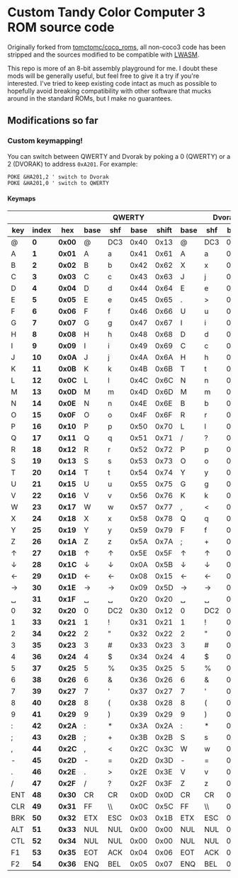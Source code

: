# Custom Tandy Color Computer 3 ROM source code

Originally forked from [tomctomc/coco_roms](https://github.com/tomctomc/coco_roms), all non-coco3 code has been stripped and the sources modified to be compatible with [LWASM](http://www.lwtools.ca/manual/manual.html#AEN62).

This repo is more of an 8-bit assembly playground for me. I doubt these mods will be generally useful, but feel free to give it a try if you're interested. I've tried to keep existing code intact as much as possible to hopefully avoid breaking compatibility with other software that mucks around in the standard ROMs, but I make no guarantees.

## Modifications so far

### Custom keymapping! 

You can switch between QWERTY and Dvorak by poking a 0 (QWERTY) or a 2 (DVORAK) to address `0xA201`. For example:

```text
POKE &HA201,2 ' switch to Dvorak
POKE &HA201,0 ' switch to QWERTY
```

#### Keymaps

<table>
  <thead>
    <tr>
      <th></th>
      <th></th>
      <th></th>
      <th colspan="4"><strong>QWERTY</strong></th>
      <th colspan="4"><strong>Dvorak</strong></th>
    </tr>
    <tr>
      <th><strong>key</strong></th>
      <th><strong>index</strong></th>
      <th><strong>hex</strong></th>
      <th><strong>base</strong></th>
      <th><strong>shf</strong></th>
      <th><strong>base</strong></th>
      <th><strong>shift</strong></th>
      <th><strong>base</strong></th>
      <th><strong>shf</strong></th>
      <th><strong>base</strong></th>
      <th><strong>shift</strong></th>
    </tr>
  </thead>
  <tbody>
    <tr>
      <td>@</td>
      <td><strong>0</strong></td>
      <td><strong>0x00</strong></td>
      <td>@</td>
      <td>DC3</td>
      <td>0x40</td>
      <td>0x13</td>
      <td>@</td>
      <td>DC3</td>
      <td>0x40</td>
      <td>0x13</td>
    </tr>
    <tr>
      <td>A</td>
      <td><strong>1</strong></td>
      <td><strong>0x01</strong></td>
      <td>A</td>
      <td>a</td>
      <td>0x41</td>
      <td>0x61</td>
      <td>A</td>
      <td>a</td>
      <td>0x41</td>
      <td>0x61</td>
    </tr>
    <tr>
      <td>B</td>
      <td><strong>2</strong></td>
      <td><strong>0x02</strong></td>
      <td>B</td>
      <td>b</td>
      <td>0x42</td>
      <td>0x62</td>
      <td>X</td>
      <td>x</td>
      <td>0x58</td>
      <td>0x78</td>
    </tr>
    <tr>
      <td>C</td>
      <td><strong>3</strong></td>
      <td><strong>0x03</strong></td>
      <td>C</td>
      <td>c</td>
      <td>0x43</td>
      <td>0x63</td>
      <td>J</td>
      <td>j</td>
      <td>0x4A</td>
      <td>0x6A</td>
    </tr>
    <tr>
      <td>D</td>
      <td><strong>4</strong></td>
      <td><strong>0x04</strong></td>
      <td>D</td>
      <td>d</td>
      <td>0x44</td>
      <td>0x64</td>
      <td>E</td>
      <td>e</td>
      <td>0x45</td>
      <td>0x65</td>
    </tr>
    <tr>
      <td>E</td>
      <td><strong>5</strong></td>
      <td><strong>0x05</strong></td>
      <td>E</td>
      <td>e</td>
      <td>0x45</td>
      <td>0x65</td>
      <td>.</td>
      <td>&gt;</td>
      <td>0x2E</td>
      <td>0x3E</td>
    </tr>
    <tr>
      <td>F</td>
      <td><strong>6</strong></td>
      <td><strong>0x06</strong></td>
      <td>F</td>
      <td>f</td>
      <td>0x46</td>
      <td>0x66</td>
      <td>U</td>
      <td>u</td>
      <td>0x55</td>
      <td>0x75</td>
    </tr>
    <tr>
      <td>G</td>
      <td><strong>7</strong></td>
      <td><strong>0x07</strong></td>
      <td>G</td>
      <td>g</td>
      <td>0x47</td>
      <td>0x67</td>
      <td>I</td>
      <td>i</td>
      <td>0x49</td>
      <td>0x69</td>
    </tr>
    <tr>
      <td>H</td>
      <td><strong>8</strong></td>
      <td><strong>0x08</strong></td>
      <td>H</td>
      <td>h</td>
      <td>0x48</td>
      <td>0x68</td>
      <td>D</td>
      <td>d</td>
      <td>0x44</td>
      <td>0x64</td>
    </tr>
    <tr>
      <td>I</td>
      <td><strong>9</strong></td>
      <td><strong>0x09</strong></td>
      <td>I</td>
      <td>i</td>
      <td>0x49</td>
      <td>0x69</td>
      <td>C</td>
      <td>c</td>
      <td>0x43</td>
      <td>0x63</td>
    </tr>
    <tr>
      <td>J</td>
      <td><strong>10</strong></td>
      <td><strong>0x0A</strong></td>
      <td>J</td>
      <td>j</td>
      <td>0x4A</td>
      <td>0x6A</td>
      <td>H</td>
      <td>h</td>
      <td>0x48</td>
      <td>0x68</td>
    </tr>
    <tr>
      <td>K</td>
      <td><strong>11</strong></td>
      <td><strong>0x0B</strong></td>
      <td>K</td>
      <td>k</td>
      <td>0x4B</td>
      <td>0x6B</td>
      <td>T</td>
      <td>t</td>
      <td>0x54</td>
      <td>0x74</td>
    </tr>
    <tr>
      <td>L</td>
      <td><strong>12</strong></td>
      <td><strong>0x0C</strong></td>
      <td>L</td>
      <td>l</td>
      <td>0x4C</td>
      <td>0x6C</td>
      <td>N</td>
      <td>n</td>
      <td>0x4E</td>
      <td>0x6E</td>
    </tr>
    <tr>
      <td>M</td>
      <td><strong>13</strong></td>
      <td><strong>0x0D</strong></td>
      <td>M</td>
      <td>m</td>
      <td>0x4D</td>
      <td>0x6D</td>
      <td>M</td>
      <td>m</td>
      <td>0x4D</td>
      <td>0x6D</td>
    </tr>
    <tr>
      <td>N</td>
      <td><strong>14</strong></td>
      <td><strong>0x0E</strong></td>
      <td>N</td>
      <td>n</td>
      <td>0x4E</td>
      <td>0x6E</td>
      <td>B</td>
      <td>b</td>
      <td>0x42</td>
      <td>0x62</td>
    </tr>
    <tr>
      <td>O</td>
      <td><strong>15</strong></td>
      <td><strong>0x0F</strong></td>
      <td>O</td>
      <td>o</td>
      <td>0x4F</td>
      <td>0x6F</td>
      <td>R</td>
      <td>r</td>
      <td>0x52</td>
      <td>0x72</td>
    </tr>
    <tr>
      <td>P</td>
      <td><strong>16</strong></td>
      <td><strong>0x10</strong></td>
      <td>P</td>
      <td>p</td>
      <td>0x50</td>
      <td>0x70</td>
      <td>L</td>
      <td>l</td>
      <td>0x4C</td>
      <td>0x6C</td>
    </tr>
    <tr>
      <td>Q</td>
      <td><strong>17</strong></td>
      <td><strong>0x11</strong></td>
      <td>Q</td>
      <td>q</td>
      <td>0x51</td>
      <td>0x71</td>
      <td>/</td>
      <td>?</td>
      <td>0x2F</td>
      <td>0x3F</td>
    </tr>
    <tr>
      <td>R</td>
      <td><strong>18</strong></td>
      <td><strong>0x12</strong></td>
      <td>R</td>
      <td>r</td>
      <td>0x52</td>
      <td>0x72</td>
      <td>P</td>
      <td>p</td>
      <td>0x50</td>
      <td>0x70</td>
    </tr>
    <tr>
      <td>S</td>
      <td><strong>19</strong></td>
      <td><strong>0x13</strong></td>
      <td>S</td>
      <td>s</td>
      <td>0x53</td>
      <td>0x73</td>
      <td>O</td>
      <td>o</td>
      <td>0x4F</td>
      <td>0x6F</td>
    </tr>
    <tr>
      <td>T</td>
      <td><strong>20</strong></td>
      <td><strong>0x14</strong></td>
      <td>T</td>
      <td>t</td>
      <td>0x54</td>
      <td>0x74</td>
      <td>Y</td>
      <td>y</td>
      <td>0x59</td>
      <td>0x79</td>
    </tr>
    <tr>
      <td>U</td>
      <td><strong>21</strong></td>
      <td><strong>0x15</strong></td>
      <td>U</td>
      <td>u</td>
      <td>0x55</td>
      <td>0x75</td>
      <td>G</td>
      <td>g</td>
      <td>0x47</td>
      <td>0x67</td>
    </tr>
    <tr>
      <td>V</td>
      <td><strong>22</strong></td>
      <td><strong>0x16</strong></td>
      <td>V</td>
      <td>v</td>
      <td>0x56</td>
      <td>0x76</td>
      <td>K</td>
      <td>k</td>
      <td>0x4B</td>
      <td>0x6B</td>
    </tr>
    <tr>
      <td>W</td>
      <td><strong>23</strong></td>
      <td><strong>0x17</strong></td>
      <td>W</td>
      <td>w</td>
      <td>0x57</td>
      <td>0x77</td>
      <td>,</td>
      <td>&lt;</td>
      <td>0x2C</td>
      <td>0x3C</td>
    </tr>
    <tr>
      <td>X</td>
      <td><strong>24</strong></td>
      <td><strong>0x18</strong></td>
      <td>X</td>
      <td>x</td>
      <td>0x58</td>
      <td>0x78</td>
      <td>Q</td>
      <td>q</td>
      <td>0x51</td>
      <td>0x71</td>
    </tr>
    <tr>
      <td>Y</td>
      <td><strong>25</strong></td>
      <td><strong>0x19</strong></td>
      <td>Y</td>
      <td>y</td>
      <td>0x59</td>
      <td>0x79</td>
      <td>F</td>
      <td>f</td>
      <td>0x46</td>
      <td>0x66</td>
    </tr>
    <tr>
      <td>Z</td>
      <td><strong>26</strong></td>
      <td><strong>0x1A</strong></td>
      <td>Z</td>
      <td>z</td>
      <td>0x5A</td>
      <td>0x7A</td>
      <td>;</td>
      <td>+</td>
      <td>0x3B</td>
      <td>0x2B</td>
    </tr>
    <tr>
      <td>↑</td>
      <td><strong>27</strong></td>
      <td><strong>0x1B</strong></td>
      <td>↑</td>
      <td>↑</td>
      <td>0x5E</td>
      <td>0x5F</td>
      <td>↑</td>
      <td>↑</td>
      <td>0x5E</td>
      <td>0x5F</td>
    </tr>
    <tr>
      <td>↓</td>
      <td><strong>28</strong></td>
      <td><strong>0x1C</strong></td>
      <td>↓</td>
      <td>↓</td>
      <td>0x0A</td>
      <td>0x5B</td>
      <td>↓</td>
      <td>↓</td>
      <td>0x0A</td>
      <td>0x5B</td>
    </tr>
    <tr>
      <td>←</td>
      <td><strong>29</strong></td>
      <td><strong>0x1D</strong></td>
      <td>←</td>
      <td>←</td>
      <td>0x08</td>
      <td>0x15</td>
      <td>←</td>
      <td>←</td>
      <td>0x08</td>
      <td>0x15</td>
    </tr>
    <tr>
      <td>→</td>
      <td><strong>30</strong></td>
      <td><strong>0x1E</strong></td>
      <td>→</td>
      <td>→</td>
      <td>0x09</td>
      <td>0x5D</td>
      <td>→</td>
      <td>→</td>
      <td>0x09</td>
      <td>0x5D</td>
    </tr>
    <tr>
      <td>␣</td>
      <td><strong>31</strong></td>
      <td><strong>0x1F</strong></td>
      <td>␣</td>
      <td>␣</td>
      <td>0x20</td>
      <td>0x20</td>
      <td>␣</td>
      <td>␣</td>
      <td>0x20</td>
      <td>0x20</td>
    </tr>
    <tr>
      <td>0</td>
      <td><strong>32</strong></td>
      <td><strong>0x20</strong></td>
      <td>0</td>
      <td>DC2</td>
      <td>0x30</td>
      <td>0x12</td>
      <td>0</td>
      <td>DC2</td>
      <td>0x30</td>
      <td>0x12</td>
    </tr>
    <tr>
      <td>1</td>
      <td><strong>33</strong></td>
      <td><strong>0x21</strong></td>
      <td>1</td>
      <td>!</td>
      <td>0x31</td>
      <td>0x21</td>
      <td>1</td>
      <td>!</td>
      <td>0x31</td>
      <td>0x21</td>
    </tr>
    <tr>
      <td>2</td>
      <td><strong>34</strong></td>
      <td><strong>0x22</strong></td>
      <td>2</td>
      <td>"</td>
      <td>0x32</td>
      <td>0x22</td>
      <td>2</td>
      <td>"</td>
      <td>0x32</td>
      <td>0x22</td>
    </tr>
    <tr>
      <td>3</td>
      <td><strong>35</strong></td>
      <td><strong>0x23</strong></td>
      <td>3</td>
      <td>#</td>
      <td>0x33</td>
      <td>0x23</td>
      <td>3</td>
      <td>#</td>
      <td>0x33</td>
      <td>0x23</td>
    </tr>
    <tr>
      <td>4</td>
      <td><strong>36</strong></td>
      <td><strong>0x24</strong></td>
      <td>4</td>
      <td>$</td>
      <td>0x34</td>
      <td>0x24</td>
      <td>4</td>
      <td>$</td>
      <td>0x34</td>
      <td>0x24</td>
    </tr>
    <tr>
      <td>5</td>
      <td><strong>37</strong></td>
      <td><strong>0x25</strong></td>
      <td>5</td>
      <td>%</td>
      <td>0x35</td>
      <td>0x25</td>
      <td>5</td>
      <td>%</td>
      <td>0x35</td>
      <td>0x25</td>
    </tr>
    <tr>
      <td>6</td>
      <td><strong>38</strong></td>
      <td><strong>0x26</strong></td>
      <td>6</td>
      <td>&amp;</td>
      <td>0x36</td>
      <td>0x26</td>
      <td>6</td>
      <td>&amp;</td>
      <td>0x36</td>
      <td>0x26</td>
    </tr>
    <tr>
      <td>7</td>
      <td><strong>39</strong></td>
      <td><strong>0x27</strong></td>
      <td>7</td>
      <td>'</td>
      <td>0x37</td>
      <td>0x27</td>
      <td>7</td>
      <td>'</td>
      <td>0x37</td>
      <td>0x27</td>
    </tr>
    <tr>
      <td>8</td>
      <td><strong>40</strong></td>
      <td><strong>0x28</strong></td>
      <td>8</td>
      <td>(</td>
      <td>0x38</td>
      <td>0x28</td>
      <td>8</td>
      <td>(</td>
      <td>0x38</td>
      <td>0x28</td>
    </tr>
    <tr>
      <td>9</td>
      <td><strong>41</strong></td>
      <td><strong>0x29</strong></td>
      <td>9</td>
      <td>)</td>
      <td>0x39</td>
      <td>0x29</td>
      <td>9</td>
      <td>)</td>
      <td>0x39</td>
      <td>0x29</td>
    </tr>
    <tr>
      <td>:</td>
      <td><strong>42</strong></td>
      <td><strong>0x2A</strong></td>
      <td>:</td>
      <td>*</td>
      <td>0x3A</td>
      <td>0x2A</td>
      <td>:</td>
      <td>*</td>
      <td>0x3A</td>
      <td>0x2A</td>
    </tr>
    <tr>
      <td>;</td>
      <td><strong>43</strong></td>
      <td><strong>0x2B</strong></td>
      <td>;</td>
      <td>+</td>
      <td>0x3B</td>
      <td>0x2B</td>
      <td>S</td>
      <td>s</td>
      <td>0x53</td>
      <td>0x73</td>
    </tr>
    <tr>
      <td>,</td>
      <td><strong>44</strong></td>
      <td><strong>0x2C</strong></td>
      <td>,</td>
      <td>&lt;</td>
      <td>0x2C</td>
      <td>0x3C</td>
      <td>W</td>
      <td>w</td>
      <td>0x57</td>
      <td>0x77</td>
    </tr>
    <tr>
      <td>-</td>
      <td><strong>45</strong></td>
      <td><strong>0x2D</strong></td>
      <td>-</td>
      <td>=</td>
      <td>0x2D</td>
      <td>0x3D</td>
      <td>-</td>
      <td>=</td>
      <td>0x2D</td>
      <td>0x3D</td>
    </tr>
    <tr>
      <td>.</td>
      <td><strong>46</strong></td>
      <td><strong>0x2E</strong></td>
      <td>.</td>
      <td>&gt;</td>
      <td>0x2E</td>
      <td>0x3E</td>
      <td>V</td>
      <td>v</td>
      <td>0x56</td>
      <td>0x76</td>
    </tr>
    <tr>
      <td>/</td>
      <td><strong>47</strong></td>
      <td><strong>0x2F</strong></td>
      <td>/</td>
      <td>?</td>
      <td>0x2F</td>
      <td>0x3F</td>
      <td>Z</td>
      <td>z</td>
      <td>0x5A</td>
      <td>0x7A</td>
    </tr>
    <tr>
      <td>ENT</td>
      <td><strong>48</strong></td>
      <td><strong>0x30</strong></td>
      <td>CR</td>
      <td>CR</td>
      <td>0x0D</td>
      <td>0x0D</td>
      <td>CR</td>
      <td>CR</td>
      <td>0x0D</td>
      <td>0x0D</td>
    </tr>
    <tr>
      <td>CLR</td>
      <td><strong>49</strong></td>
      <td><strong>0x31</strong></td>
      <td>FF</td>
      <td>\\</td>
      <td>0x0C</td>
      <td>0x5C</td>
      <td>FF</td>
      <td>\\</td>
      <td>0x0C</td>
      <td>0x5C</td>
    </tr>
    <tr>
      <td>BRK</td>
      <td><strong>50</strong></td>
      <td><strong>0x32</strong></td>
      <td>ETX</td>
      <td>ESC</td>
      <td>0x03</td>
      <td>0x1B</td>
      <td>ETX</td>
      <td>ESC</td>
      <td>0x03</td>
      <td>0x1B</td>
    </tr>
    <tr>
      <td>ALT</td>
      <td><strong>51</strong></td>
      <td><strong>0x33</strong></td>
      <td>NUL</td>
      <td>NUL</td>
      <td>0x00</td>
      <td>0x00</td>
      <td>NUL</td>
      <td>NUL</td>
      <td>0x00</td>
      <td>0x00</td>
    </tr>
    <tr>
      <td>CTL</td>
      <td><strong>52</strong></td>
      <td><strong>0x34</strong></td>
      <td>NUL</td>
      <td>NUL</td>
      <td>0x00</td>
      <td>0x00</td>
      <td>NUL</td>
      <td>NUL</td>
      <td>0x00</td>
      <td>0x00</td>
    </tr>
    <tr>
      <td>F1</td>
      <td><strong>53</strong></td>
      <td><strong>0x35</strong></td>
      <td>EOT</td>
      <td>ACK</td>
      <td>0x04</td>
      <td>0x06</td>
      <td>EOT</td>
      <td>ACK</td>
      <td>0x04</td>
      <td>0x06</td>
    </tr>
    <tr>
      <td>F2</td>
      <td><strong>54</strong></td>
      <td><strong>0x36</strong></td>
      <td>ENQ</td>
      <td>BEL</td>
      <td>0x05</td>
      <td>0x07</td>
      <td>ENQ</td>
      <td>BEL</td>
      <td>0x05</td>
      <td>0x07</td>
    </tr>
  </tbody>
</table>

